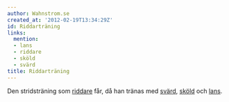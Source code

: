 ```yaml
---
author: Wahnstrom.se
created_at: '2012-02-19T13:34:29Z'
id: Riddarträning
links:
  mention:
  - lans
  - riddare
  - sköld
  - svärd
title: Riddarträning
---
```


Den stridsträning som [riddare] får, då han tränas med [svärd], [sköld] och [lans].

  [riddare]: riddare
  [svärd]: svärd
  [sköld]: sköld
  [lans]: lans